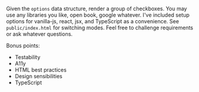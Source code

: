 Given the `options` data structure, render a group of checkboxes. 
You may use any libraries you like, open book, google whatever.
I've included setup options for vanilla-js, react, jsx, and TypeScript as a convenience. See `public/index.html` for switching modes. Feel free to challenge requirements or ask whatever questions.

Bonus points:
* Testability
* A11y
* HTML best practices
* Design sensibilities
* TypeScript